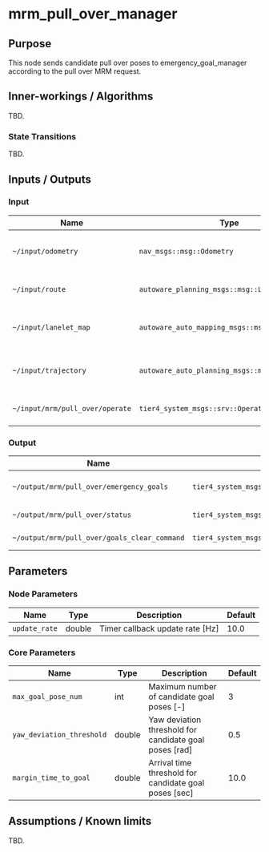 # mrm_pull_over_manager

## Purpose

This node sends candidate pull over poses to emergency_goal_manager according to the pull over MRM request.

## Inner-workings / Algorithms

TBD.

### State Transitions

TBD.

## Inputs / Outputs

### Input

| Name                            | Type                                           | Description                      |
| ------------------------------- | ---------------------------------------------- | -------------------------------- |
| `~/input/odometry`              | `nav_msgs::msg::Odometry`                      | To get current pose and velocity |
| `~/input/route`                 | `autoware_planning_msgs::msg::LaneletRoute`    | To get current route             |
| `~/input/lanelet_map`           | `autoware_auto_mapping_msgs::msg::HADMapBin`   | To calculate pull over points    |
| `~/input/trajectory`            | `autoware_auto_planning_msgs::msg::Trajectory` | To calculate pull over points    |
| `~/input/mrm/pull_over/operate` | `tier4_system_msgs::srv::OperateMrm`           | MRM pull over request            |

### Output

| Name                                         | Type                                                 | Description               |
| -------------------------------------------- | ---------------------------------------------------- | ------------------------- |
| `~/output/mrm/pull_over/emergency_goals`     | `tier4_system_msgs::msg::EmergencyGoalsStamped`      | Candidate pull over poses |
| `~/output/mrm/pull_over/status`              | `tier4_system_msgs::msg::MrmBehaviorStatus`          | Pull over MRM status      |
| `~/output/mrm/pull_over/goals_clear_command` | `tier4_system_msgs::msg::EmergencyGoalsClearCommand` | Clear command             |

## Parameters

### Node Parameters

| Name          | Type   | Description                     | Default |
| ------------- | ------ | ------------------------------- | ------- |
| `update_rate` | double | Timer callback update rate [Hz] | 10.0    |

### Core Parameters

| Name                      | Type   | Description                                            | Default |
| ------------------------- | ------ | ------------------------------------------------------ | ------- |
| `max_goal_pose_num`       | int    | Maximum number of candidate goal poses [-]             | 3       |
| `yaw_deviation_threshold` | double | Yaw deviation threshold for candidate goal poses [rad] | 0.5     |
| `margin_time_to_goal`     | double | Arrival time threshold for candidate goal poses [sec]  | 10.0    |

## Assumptions / Known limits

TBD.
